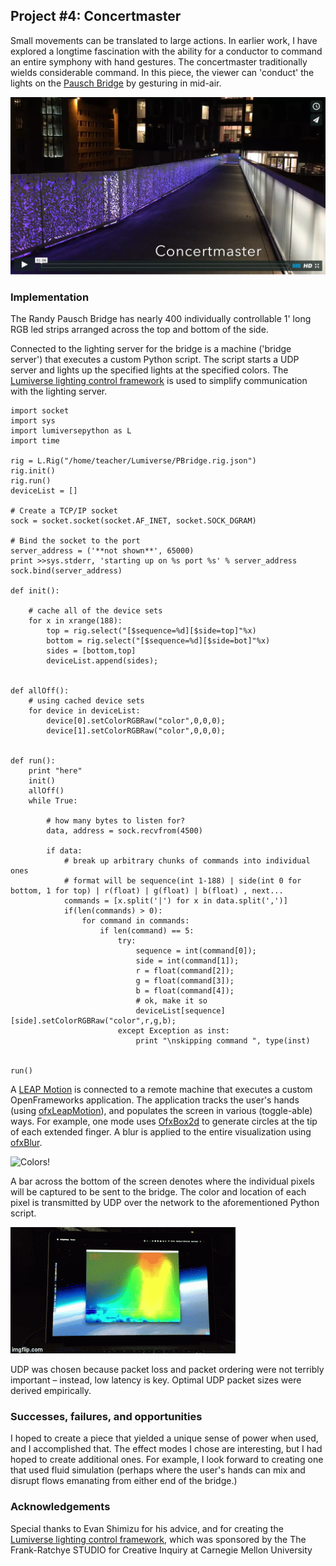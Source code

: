 ## Project #4: Concertmaster

Small movements can be translated to large actions. In earlier work, I have explored a longtime fascination with the ability for a conductor to command an entire symphony with hand gestures. The concertmaster traditionally wields considerable command. In this piece, the viewer can 'conduct' the lights on the [Pausch Bridge](http://www.cmu.edu/randyslecture/bridge.html) by gesturing in mid-air.

[![Screenshot from Vimeo](./media/project4/vimeo.png)](https://vimeo.com/143579528)

### Implementation

The Randy Pausch Bridge has nearly 400 individually controllable 1' long RGB led strips arranged across the top and bottom of the side.

Connected to the lighting server for the bridge is a machine ('bridge server') that executes a custom Python script. The script starts a UDP server and lights up the specified lights at the specified colors. The [Lumiverse lighting control framework](http://lumiverse.cs.cmu.edu/) is used to simplify communication with the lighting server.

````
import socket
import sys
import lumiversepython as L
import time

rig = L.Rig("/home/teacher/Lumiverse/PBridge.rig.json")
rig.init()
rig.run()
deviceList = []

# Create a TCP/IP socket
sock = socket.socket(socket.AF_INET, socket.SOCK_DGRAM)

# Bind the socket to the port
server_address = ('**not shown**', 65000)
print >>sys.stderr, 'starting up on %s port %s' % server_address
sock.bind(server_address)

def init():

	# cache all of the device sets
	for x in xrange(188):
		top = rig.select("[$sequence=%d][$side=top]"%x)
		bottom = rig.select("[$sequence=%d][$side=bot]"%x)
		sides = [bottom,top]
		deviceList.append(sides);


def allOff():
	# using cached device sets
	for device in deviceList:
		device[0].setColorRGBRaw("color",0,0,0);
		device[1].setColorRGBRaw("color",0,0,0);


def run():
	print "here"
	init()
	allOff()
	while True:

		# how many bytes to listen for?
		data, address = sock.recvfrom(4500)

		if data:
			# break up arbitrary chunks of commands into individual ones
			# format will be sequence(int 1-188) | side(int 0 for bottom, 1 for top) | r(float) | g(float) | b(float) , next... 
			commands = [x.split('|') for x in data.split(',')]
			if(len(commands) > 0):
				for command in commands:
					if len(command) == 5:
						try:
							sequence = int(command[0]);
							side = int(command[1]);
							r = float(command[2]);
							g = float(command[3]);
							b = float(command[4]);
							# ok, make it so
							deviceList[sequence][side].setColorRGBRaw("color",r,g,b);
						except Exception as inst:
							print "\nskipping command ", type(inst)


run()
````

A [LEAP Motion](https://www.leapmotion.com/) is connected to a remote machine that executes a custom OpenFrameworks application. The application tracks the user's hands (using [ofxLeapMotion](https://github.com/ofTheo/ofxLeapMotion)), and populates the screen in various (toggle-able) ways. For example, one mode uses [OfxBox2d](https://github.com/vanderlin/ofxBox2d) to generate circles at the tip of each extended finger. A blur is applied to the entire visualization using [ofxBlur](https://github.com/kylemcdonald/ofxBlur).

![Colors!](./media/project4/leap.gif)

A bar across the bottom of the screen denotes where the individual pixels will be captured to be sent to the bridge. The color and location of each pixel is transmitted by UDP over the network to the aforementioned Python script.

![Colors!](./media/project4/colors.gif)

UDP was chosen because packet loss and packet ordering were not terribly important – instead, low latency is key. Optimal UDP packet sizes were derived empirically.

### Successes, failures, and opportunities

I hoped to create a piece that yielded a unique sense of power when used, and I accomplished that. The effect modes I chose are interesting, but I had hoped to create additional ones. For example, I look forward to creating one that used fluid simulation (perhaps where the user's hands can mix and disrupt flows emanating from either end of the bridge.)



### Acknowledgements
Special thanks to Evan Shimizu for his advice, and for creating the [Lumiverse lighting control framework](http://lumiverse.cs.cmu.edu/), which was sponsored by the The Frank-Ratchye STUDIO for Creative Inquiry at Carnegie Mellon University
